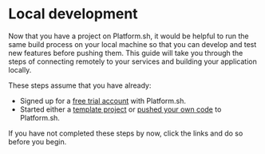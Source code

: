 # Local development

Now that you have a project on Platform.sh, it would be helpful to run the same build process on your local machine so that you can develop and test new features before pushing them. This guide will take you through the steps of connecting remotely to your services and building your application locally.

These steps assume that you have already:

* Signed up for a [free trial account](https://accounts.platform.sh/platform/trial/general/setup) with Platform.sh.
* Started either a [template project](/gettingstarted/template.md) or [pushed your own code](/gettingstarted/own-code.md) to Platform.sh.

If you have not completed these steps by now, click the links and do so before you begin.

<div id = "buttons"></div>

<script>
$(document).ready(function(){
  var navNextText = "Get started!";
  var navButtons = {type: "navigation", next: getPathObj("next", navNextText), div: "buttons"};
  makeButton(navButtons);
});
</script>
